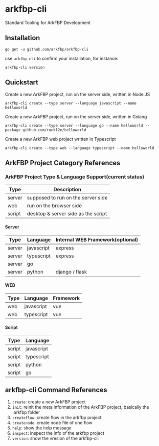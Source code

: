 # arkfbp-cli

Standard Tooling for ArkFBP Development

## Installation

```
go get -u github.com/arkfbp/arkfbp-cli
```

use ```arkfbp-cli``` to confirm your installation, for instance:

```
arkfbp-cli version
```

## Quickstart

Create a new ArkFBP project, run on the server side, written in Node.JS

```arkfbp-cli create --type server --language javascript --name helloworld```


Create a new ArkFBP project, run on the server side, written in Golang

```arkfbp-cli create --type server --language go --name helloworld --package github.com/rockl2e/helloworld```


Create a new ArkFBP web project written in Typescript

```arkfbp-cli create --type web --language typescript --name helloworld```

## ArkFBP Project Category References

### ArkFBP Project Type & Language Support(current status)

|   Type |            Description              |
| ------ | ----------------------------------- |
| server | supposed to run on the server side  |
|  web   | run on the browser side             |
| script | desktop & server side as the script |


#### Server

| Type   | Language   | Internal WEB Framework(optional) |
| ----   | --------   | -------------------------------- |
| server | javascript |              express             |
| server | typescript |              express             |
| server | go         |                                  |
| server | python     |         django / flask           |

#### WEB

| Type | Language   | Framework |
| ---- | --------   | -------   |
| web  | javascript | vue       |
| web  | typescript | vue       |

#### Script

| Type    | Language   |
| ----    | --------   |
| script  | javascript |
| script  | typescript |
| script  | python     |
| script  | go         |


## arkfbp-cli Command References

1. ```create```: create a new ArkFBP project
2. ```init```: reinit the meta information of the ArkFBP project, basically the .arkfbp folder
3. ```createflow```: create flow in the arkfbp project
4. ```createnode```: create node file of one flow
5. ```help```: show the help message
6. ```inspect```: inspect the info of the arkfbp project
7. ```version```: show the vresion of the arkfbp-cli